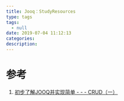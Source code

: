 ```yaml
---
title: Jooq：StudyResources
type: tags
tags:
  - null
date: 2019-07-04 11:12:13
categories:
description:
---
```


# 参考 #
1. [初步了解JOOQ并实现简单 - - - CRUD（一）](<https://blog.csdn.net/weixin_42405670/article/details/89467036>)


